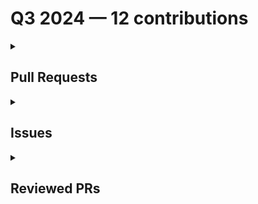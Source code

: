 # Q3 2024 — 12 contributions

<details>
  <summary><h2>Pull Requests</h2></summary>
No contribution in this quarter.
</details>

<details>
  <summary><h2>Issues</h2></summary>
<table style='width:100%; table-layout:fixed;'>
  <thead>
    <tr>
      <th style='width:5%;'>No.</th>
      <th style='width:20%;'>Project Name</th>
      <th style='width:20%;'>Title</th>
      <th style='width:35%;'>Description</th>
      <th style='width:20%;'>Date</th>
    </tr>
  </thead>
  <tbody>
    <tr>
      <td>1.</td>
      <td>Virtual-Coffee/virtualcoffee.io</td>
      <td><a href='https://github.com/Virtual-Coffee/virtualcoffee.io/issues/1228'>Add October 2024 Challenge to the Website</a></td>
      <td>The October monthly challenge is "Hacktoberfest" and we need to change the monthly challenge page of the site.</td>
      <td>2024-09-29</td>
    </tr>
    <tr>
      <td>2.</td>
      <td>Virtual-Coffee/VC-Community-Docs</td>
      <td><a href='https://github.com/Virtual-Coffee/VC-Community-Docs/issues/438'>docs: Update instructions to update monthly challenge pages on the website</a></td>
      <td>## Description

As our website has migrated from Remix to NextJS, there are changes in the folders structure. We also now use `.tsx` instead of `.jsx` for our monthly challenges files. 

## Suggestions

Update the instructions in the "[Updating the Monthly Challenge Pages on the Website](https://github.com/Virtual-Coffee/VC-Contributors/blob/main/monthly-challenges/facilitators-docs.md#updating-the-monthly-challenge-pages-on-the-website)" section in the `facilitators-docs.md` to reflect these changes.
</td>
      <td>2024-09-29</td>
    </tr>
    <tr>
      <td>3.</td>
      <td>OpenSource-Communities/intro</td>
      <td><a href='https://github.com/OpenSource-Communities/intro/issues/240'>Docs: Reorganize the "Tools to be Successful" chapter to make it flow</a></td>
      <td>## Description

In the "[Tools to be Successful](https://opensauced.pizza/learn/intro-to-oss/tools-to-be-successful)" chapter, we have this structure of sections:

```markdown
- GitHub & Git
   - Introduction to Git
   - Introduction to GitHub
   - Getting Started with Git and GitHub
- VS Code
```

The "Getting Started with Git and GitHub" section starts with:

> To get started with Git and GitHub, follow these steps:

There are instructions to setup Git, but no instruction to sign-up for GitHub.

This section has a subsection of "Practicing Contributing with VS Code" which content a tutorial to create and clone a repo, make changes, and push them to GitHub.

However, the section "VS Code" is right after this subsection. So, it doesn't make sense to practice on VS Code before explaining it.

## Suggested Solution

- Add an instruction to sign up for GitHub in the "Getting Started with Git and GitHub" section.
- Move the "Practicing Contributing with VS Code" subsection right after "VS Code" section and make it the same heading level as "Getting Started with Git and GitHub" and "VS Code".

</td>
      <td>2024-09-27</td>
    </tr>
    <tr>
      <td>4.</td>
      <td>OpenSource-Communities/guestbook</td>
      <td><a href='https://github.com/OpenSource-Communities/guestbook/issues/471'>Docs: Fix links in the README</a></td>
      <td>> [!IMPORTANT]
> If you've worked on a good first issue in any of our [community repositories](https://docs.opensauced.pizza/contributing/opensauced-maintainers-guide/community-maintainers-guide/#opensauced-community-repositories) before, please refrain from taking this issue.
> We may remove you from the assignees and not accept your pull request if you choose to proceed.

## Description

We have changed the link to our courses' website. So, we need to update the links to the course in the README of the guestbook repo.

## Suggested Solution

Below, you will find the lines that need to be updated and how they need to be updated.

- [ ] https://github.com/open-sauced/guestbook/blob/f539a0c3d65610b4a82d3c3781ca0f85932ce6ef/README.md?plain=1#L12
   
   ```markdown
   [Intro to Open Source course](https://opensauced.pizza/learn/intro-to-oss/)
   ```

- [ ] https://github.com/open-sauced/guestbook/blob/10db621a076b07dd5c039d45f3adc0f8b410cfe0/README.md?plain=1#L16

   ```markdown
   "[Let's Get Practical](https://opensauced.pizza/learn/intro-to-oss/how-to-contribute-to-open-source#lets-get-practical)"
   ```

- [ ] https://github.com/open-sauced/guestbook/blob/10db621a076b07dd5c039d45f3adc0f8b410cfe0/README.md?plain=1#L20

   ```markdown
   "[Merge Conflicts in the Guestbook Repository](https://opensauced.pizza/learn/intro-to-oss/how-to-contribute-to-open-source#merge-conflicts-in-the-guestbook-repository)"
   ```

- [ ] https://github.com/open-sauced/guestbook/blob/10db621a076b07dd5c039d45f3adc0f8b410cfe0/README.md?plain=1#L32

   ```markdown
   [Contributing Guidelines](https://github.com/open-sauced/intro/blob/main/contributing/CONTRIBUTING.md)
   ```
</td>
      <td>2024-09-14</td>
    </tr>
    <tr>
      <td>5.</td>
      <td>Virtual-Coffee/hacktoberfest</td>
      <td><a href='https://github.com/Virtual-Coffee/hacktoberfest/issues/28'>Chore: Update website for VCHI 2024</a></td>
      <td>We need to update the website to be ready for VCHI 2024 submission. 

As per @BekahHW's info, we also need to remove the sponsor for this year.</td>
      <td>2024-09-14</td>
    </tr>
    <tr>
      <td>6.</td>
      <td>Virtual-Coffee/virtualcoffee.io</td>
      <td><a href='https://github.com/Virtual-Coffee/virtualcoffee.io/issues/1221'>Add September 2024 newsletter to the website</a></td>
      <td>## Description

Every month, we try to get the newsletter up on the site within a week of emailing it. Currently, we're moving them over "by hand."

## Steps to Update

In the code base, navigate to `app > routes > newsletter > issues` and create a new file `2024-09.jsx`.
You can look at the existing newsletters ( `app > routes > newsletter > issues`) as a template.

Make sure to add it to the index by following the steps in the ["Newsletters" section in our README](https://github.com/Virtual-Coffee/virtualcoffee.io#newsletters) and update the content accordingly based on our email newsletter.
</td>
      <td>2024-09-04</td>
    </tr>
    <tr>
      <td>7.</td>
      <td>OpenSource-Communities/guestbook</td>
      <td><a href='https://github.com/OpenSource-Communities/guestbook/issues/451'>Feature: Add @hediyetapan as a contributor</a></td>
      <td>### Description

As part of the Intro to Open Source course, we are encouraged to contribute to this repo.

### Suggested solution

Add @hediyetapan as a contributor.

### Code of Conduct

- [X] I agree to follow this project's Code of Conduct

### Getting Started Instructions

- [X] I agree to follow this project's Getting Started instructions</td>
      <td>2024-09-04</td>
    </tr>
    <tr>
      <td>8.</td>
      <td>Virtual-Coffee/virtualcoffee.io</td>
      <td><a href='https://github.com/Virtual-Coffee/virtualcoffee.io/issues/1217'>Add August 2024 newsletter to the website</a></td>
      <td>## Description

Every month, we try to get the newsletter up on the site within a week of emailing it. Currently, we're moving them over "by hand."

## Steps to Update

In the code base, navigate to `app > routes > newsletter > issues` and create a new file `2024-08.jsx`.
You can look at the existing newsletters ( `app > routes > newsletter > issues`) as a template.

Make sure to add it to the index by following the steps in the ["Newsletters" section in our README](https://github.com/Virtual-Coffee/virtualcoffee.io#newsletters) and update the content accordingly based on our email newsletter.
</td>
      <td>2024-08-30</td>
    </tr>
    <tr>
      <td>9.</td>
      <td>Virtual-Coffee/virtualcoffee.io</td>
      <td><a href='https://github.com/Virtual-Coffee/virtualcoffee.io/issues/1215'>Add September 2024 Monthly Challenge</a></td>
      <td>The September monthly challenge is "Preptember" and we need to change the monthly challenge page of the site.</td>
      <td>2024-08-30</td>
    </tr>
    <tr>
      <td>10.</td>
      <td>open-sauced/docs</td>
      <td><a href='https://github.com/open-sauced/docs/issues/378'>Feature: Import blog posts from DEV</a></td>
      <td>### Suggested solution

Import blog posts from DEV that are written by Ayu. </td>
      <td>2024-08-27</td>
    </tr>
    <tr>
      <td>11.</td>
      <td>open-sauced/docs</td>
      <td><a href='https://github.com/open-sauced/docs/issues/377'>Feature: Add Ayu as author</a></td>
      <td>### Suggested solution

Add `AdiatiAyu` as OpenSauced author in `authors.yml`. </td>
      <td>2024-08-27</td>
    </tr>
    <tr>
      <td>12.</td>
      <td>Virtual-Coffee/virtualcoffee.io</td>
      <td><a href='https://github.com/Virtual-Coffee/virtualcoffee.io/issues/1202'>Add July 2024 newsletter to the website</a></td>
      <td>## Description

Every month, we try to get the newsletter up on the site within a week of emailing it. Currently, we're moving them over "by hand."

## Steps to Update

In the code base, navigate to `app > routes > newsletter > issues` and create a new file `2024-07.jsx`.
You can look at the existing newsletters ( `app > routes > newsletter > issues`) as a template.

Make sure to add it to the index by following the steps in the ["Newsletters" section in our README](https://github.com/Virtual-Coffee/virtualcoffee.io#newsletters) and update the content accordingly based on our email newsletter.
</td>
      <td>2024-07-09</td>
    </tr>
  </tbody>
</table>
</details>

<details>
  <summary><h2>Reviewed PRs</h2></summary>
No contribution in this quarter.
</details>

